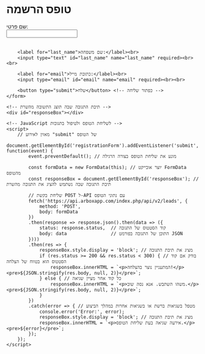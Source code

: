 <!DOCTYPE html>
<html>
<head>
    <meta charset="UTF-8">
    <title>טופס הרשמה</title>
    <!-- סגנון לחלק תיבת התגובה -->
    <style>
        #responseBox {
            margin-top: 20px; /* רווח למעלה */
            padding: 10px;    /* ריפוד פנימי */
            border: 1px solid #000; /* מסגרת שחורה */
            width: 300px;    /* רוחב התיבה */
            height: 150px;   /* גובה התיבה */
            overflow: auto;  /* גלילה אוטומטית במקרה של תוכן גדול */
            display: none;   /* התיבה מוסתרת כברירת מחדל */
        }
    </style>
</head>
<body>
    <h1>טופס הרשמה</h1>
    <!-- טופס הרשמה -->
    <form id="registrationForm">
        <label for="first_name">שם פרטי:</label><br>
        <input type="text" id="first_name" name="first_name" required><br><br>
        
        <label for="last_name">שם משפחה:</label><br>
        <input type="text" id="last_name" name="last_name" required><br><br>
        
        <label for="email">כתובת מייל:</label><br>
        <input type="email" id="email" name="email" required><br><br>
        
        <button type="submit">שלח</button> <!-- כפתור שליחה -->
    </form>

    <!-- תיבת התגובה שבה תוצג התשובה מהשרת -->
    <div id="responseBox"></div>

    <!-- JavaScript לשליחת הטופס ולטיפול בתגובות -->
    <script>
        // מאזין לאירוע "submit" של הטופס
        document.getElementById('registrationForm').addEventListener('submit', function(event) {
            event.preventDefault(); // מונע את שליחת הטופס בצורה הרגילה

            const formData = new FormData(this); // יוצר אובייקט FormData מהטופס
            const responseBox = document.getElementById('responseBox'); // תיבת התגובה שבה נשתמש להציג את התגובה מהשרת

            // שליחת בקשת POST ל-API עם נתוני הטופס
            fetch('https://api.arboxapp.com/index.php/api/v2/leads', {
                method: 'POST',
                body: formData
            })
            .then(response => response.json().then(data => ({
                status: response.status,  // קוד הסטטוס של התגובה
                body: data                // התוכן של התגובה בפורמט JSON
            })))
            .then(res => {
                responseBox.style.display = 'block'; // מציג את תיבת התגובה
                if (res.status >= 200 && res.status < 300) { // בודק אם קוד הסטטוס הוא בטווח של הצלחה
                    responseBox.innerHTML = `<p>המתעניין נוצר בהצלחה!</p><pre>${JSON.stringify(res.body, null, 2)}</pre>`;
                } else { // כל קוד אחר מציין שגיאה
                    responseBox.innerHTML = `<p>משהו השתבש. אנא נסה שוב.</p><pre>${JSON.stringify(res.body, null, 2)}</pre>`;
                }
            })
            .catch(error => { // מטפל בשגיאות ברשת או בשגיאות אחרות במהלך הביצוע
                console.error('Error:', error);
                responseBox.style.display = 'block'; // מציג את תיבת התגובה
                responseBox.innerHTML = `<p>אירעה שגיאה בעת שליחת הטופס.</p><pre>${error}</pre>`;
            });
        });
    </script>
</body>
</html>
